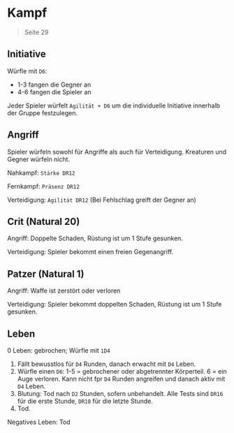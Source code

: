 # Kampf

> Seite 29

## Initiative

Würfle mit `D6`:
- 1-3 fangen die Gegner an
- 4-6 fangen die Spieler an

Jeder Spieler würfelt `Agilität + D6` um die individuelle Initiative innerhalb der Gruppe festzulegen.

## Angriff

Spieler würfeln sowohl für Angriffe als auch für Verteidigung. Kreaturen und Gegner würfeln nicht.

Nahkampf: `Stärke DR12`

Fernkampf: `Präsenz DR12`

Verteidigung: `Agilität DR12` (Bei Fehlschlag greift der Gegner an)

## Crit (Natural 20)

Angriff: Doppelte Schaden, Rüstung ist um 1 Stufe gesunken.

Verteidigung: Spieler bekommt einen freien Gegenangriff.

## Patzer (Natural 1)

Angriff: Waffe ist zerstört oder verloren

Verteidigung: Spieler bekommt doppelten Schaden, Rüstung ist um 1 Stufe gesunken.

## Leben

0 Leben: gebrochen; Würfle mit `1D4`

1. Fällt bewusstlos für `D4` Runden, danach erwacht mit `D4` Leben.
2. Würfle einen `D6`: 1-5 = gebrochener oder abgetrennter Körperteil. 6 = ein Auge verloren. Kann nicht fpr `D4` Runden angreifen und danach aktiv mit `D4` Leben.
3. Blutung: Tod nach `D2` Stunden, sofern unbehandelt. Alle Tests sind `DR16` für die erste Stunde, `DR18` für die letzte Stunde.
4. Tod.

Negatives Leben: Tod
